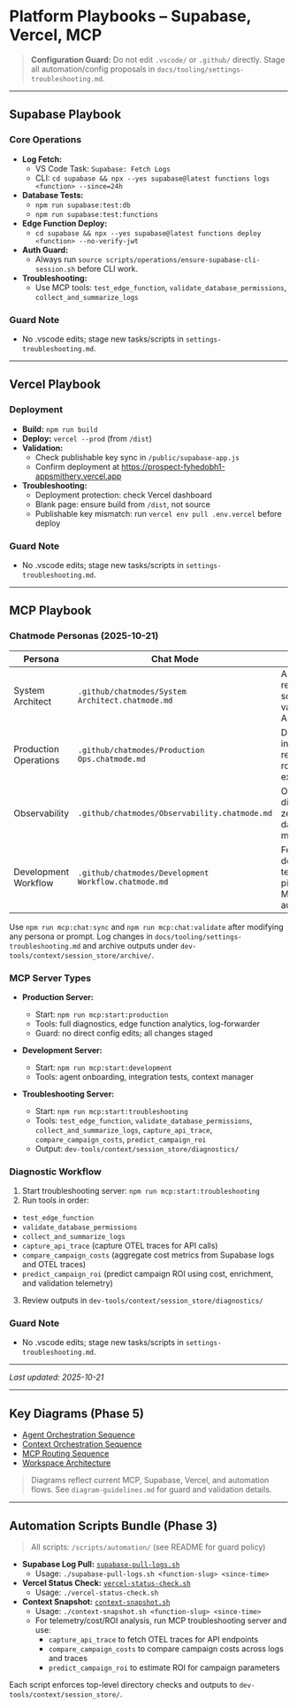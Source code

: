 # Platform Playbooks – Supabase, Vercel, MCP

> **Configuration Guard:** Do not edit `.vscode/` or `.github/` directly. Stage all automation/config proposals in `docs/tooling/settings-troubleshooting.md`.

---

## Supabase Playbook

### Core Operations

- **Log Fetch:**
  - VS Code Task: `Supabase: Fetch Logs`
  - CLI: `cd supabase && npx --yes supabase@latest functions logs <function> --since=24h`
- **Database Tests:**
  - `npm run supabase:test:db`
  - `npm run supabase:test:functions`
- **Edge Function Deploy:**
  - `cd supabase && npx --yes supabase@latest functions deploy <function> --no-verify-jwt`
- **Auth Guard:**
  - Always run `source scripts/operations/ensure-supabase-cli-session.sh` before CLI work.
- **Troubleshooting:**
  - Use MCP tools: `test_edge_function`, `validate_database_permissions`, `collect_and_summarize_logs`

### Guard Note

- No .vscode edits; stage new tasks/scripts in `settings-troubleshooting.md`.

---

## Vercel Playbook

### Deployment

- **Build:** `npm run build`
- **Deploy:** `vercel --prod` (from `/dist`)
- **Validation:**
  - Check publishable key sync in `/public/supabase-app.js`
  - Confirm deployment at https://prospect-fyhedobh1-appsmithery.vercel.app
- **Troubleshooting:**
  - Deployment protection: check Vercel dashboard
  - Blank page: ensure build from `/dist`, not source
  - Publishable key mismatch: run `vercel env pull .env.vercel` before deploy

### Guard Note

- No .vscode edits; stage new tasks/scripts in `settings-troubleshooting.md`.

---

## MCP Playbook

### Chatmode Personas (2025-10-21)

| Persona               | Chat Mode                                            | Focus                                                |
| --------------------- | ---------------------------------------------------- | ---------------------------------------------------- |
| System Architect      | `.github/chatmodes/System Architect.chatmode.md`     | Architecture reviews, schema validation, ADR updates |
| Production Operations | `.github/chatmodes/Production Ops.chatmode.md`       | Deployments, incident response, rollback execution   |
| Observability         | `.github/chatmodes/Observability.chatmode.md`        | OTEL spans, diagnostics, zero-fake-data monitoring   |
| Development Workflow  | `.github/chatmodes/Development Workflow.chatmode.md` | Feature delivery, testing pipelines, MCP automation  |

Use `npm run mcp:chat:sync` and `npm run mcp:chat:validate` after modifying any persona or prompt. Log changes in `docs/tooling/settings-troubleshooting.md` and archive outputs under `dev-tools/context/session_store/archive/`.

### MCP Server Types

- **Production Server:**

  - Start: `npm run mcp:start:production`
  - Tools: full diagnostics, edge function analytics, log-forwarder
  - Guard: no direct config edits; all changes staged

- **Development Server:**

  - Start: `npm run mcp:start:development`
  - Tools: agent onboarding, integration tests, context manager

- **Troubleshooting Server:**
  - Start: `npm run mcp:start:troubleshooting`
  - Tools: `test_edge_function`, `validate_database_permissions`, `collect_and_summarize_logs`, `capture_api_trace`, `compare_campaign_costs`, `predict_campaign_roi`
  - Output: `dev-tools/context/session_store/diagnostics/`

### Diagnostic Workflow

1. Start troubleshooting server: `npm run mcp:start:troubleshooting`
2. Run tools in order:

- `test_edge_function`
- `validate_database_permissions`
- `collect_and_summarize_logs`
- `capture_api_trace` (capture OTEL traces for API calls)
- `compare_campaign_costs` (aggregate cost metrics from Supabase logs and OTEL traces)
- `predict_campaign_roi` (predict campaign ROI using cost, enrichment, and validation telemetry)

3. Review outputs in `dev-tools/context/session_store/diagnostics/`

### Guard Note

- No .vscode edits; stage new tasks/scripts in `settings-troubleshooting.md`.

---

_Last updated: 2025-10-21_

---

## Key Diagrams (Phase 5)

- [Agent Orchestration Sequence](agent-orchestration.mmd)
- [Context Orchestration Sequence](context-orchestration.mmd)
- [MCP Routing Sequence](mcp-routing-sequence.mmd)
- [Workspace Architecture](workspace-architecture.mmd)

> Diagrams reflect current MCP, Supabase, Vercel, and automation flows. See `diagram-guidelines.md` for guard and validation details.

---

## Automation Scripts Bundle (Phase 3)

> All scripts: `/scripts/automation/` (see README for guard policy)

- **Supabase Log Pull:** [`supabase-pull-logs.sh`](../../scripts/automation/supabase-pull-logs.sh)
  - Usage: `./supabase-pull-logs.sh <function-slug> <since-time>`
- **Vercel Status Check:** [`vercel-status-check.sh`](../../scripts/automation/vercel-status-check.sh)
  - Usage: `./vercel-status-check.sh`
- **Context Snapshot:** [`context-snapshot.sh`](../../agents/scripts/context-snapshot.sh)
  - Usage: `./context-snapshot.sh <function-slug> <since-time>`
  - For telemetry/cost/ROI analysis, run MCP troubleshooting server and use:
    - `capture_api_trace` to fetch OTEL traces for API endpoints
    - `compare_campaign_costs` to compare campaign costs across logs and traces
    - `predict_campaign_roi` to estimate ROI for campaign parameters

Each script enforces top-level directory checks and outputs to `dev-tools/context/session_store/`.
